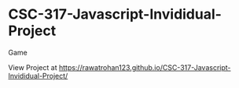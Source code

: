 # CSC-317-Javascript-Invididual-Project
Game

View Project at https://rawatrohan123.github.io/CSC-317-Javascript-Invididual-Project/
